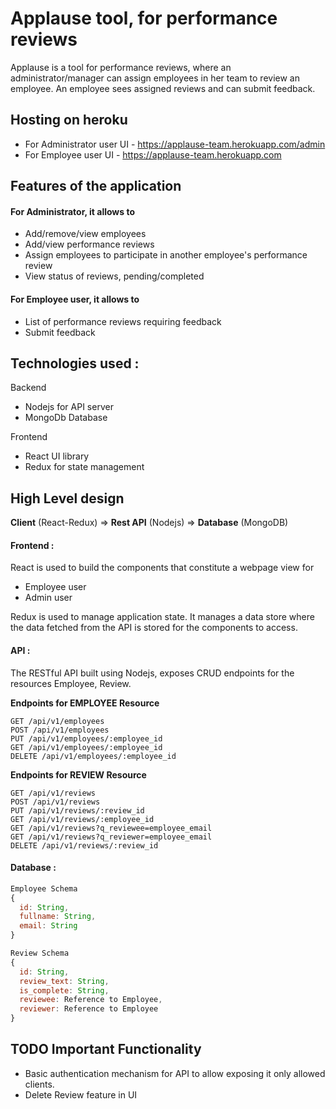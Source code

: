 # Applause tool, for performance reviews

Applause is a tool for performance reviews, where an administrator/manager can assign employees in her team to review an employee. An employee sees assigned reviews and can submit feedback.

## Hosting on heroku

- For Administrator user UI - https://applause-team.herokuapp.com/admin
- For Employee user UI - https://applause-team.herokuapp.com

## Features of the application

#### For Administrator, it allows to

- Add/remove/view employees
- Add/view performance reviews
- Assign employees to participate in another employee's performance review
- View status of reviews, pending/completed

#### For Employee user, it allows to

- List of performance reviews requiring feedback
- Submit feedback

## Technologies used :

Backend

- Nodejs for API server
- MongoDb Database

Frontend

- React UI library
- Redux for state management

## High Level design

**Client** (React-Redux) => **Rest API** (Nodejs) => **Database** (MongoDB)

#### Frontend :

React is used to build the components that constitute a webpage view for

- Employee user
- Admin user

Redux is used to manage application state. It manages a data store where the data fetched from the API is stored for the components to access.

#### API :

The RESTful API built using Nodejs, exposes CRUD endpoints for the resources Employee, Review.

**Endpoints for EMPLOYEE Resource**

```
GET /api/v1/employees
POST /api/v1/employees
PUT /api/v1/employees/:employee_id
GET /api/v1/employees/:employee_id
DELETE /api/v1/employees/:employee_id
```

**Endpoints for REVIEW Resource**

```
GET /api/v1/reviews
POST /api/v1/reviews
PUT /api/v1/reviews/:review_id
GET /api/v1/reviews/:employee_id
GET /api/v1/reviews?q_reviewee=employee_email
GET /api/v1/reviews?q_reviewer=employee_email
DELETE /api/v1/reviews/:review_id
```

#### Database :

```javascript
Employee Schema
{
  id: String,
  fullname: String,
  email: String
}

Review Schema
{
  id: String,
  review_text: String,
  is_complete: String,
  reviewee: Reference to Employee,
  reviewer: Reference to Employee
}
```

## TODO Important Functionality

- Basic authentication mechanism for API to allow exposing it only allowed clients.
- Delete Review feature in UI
